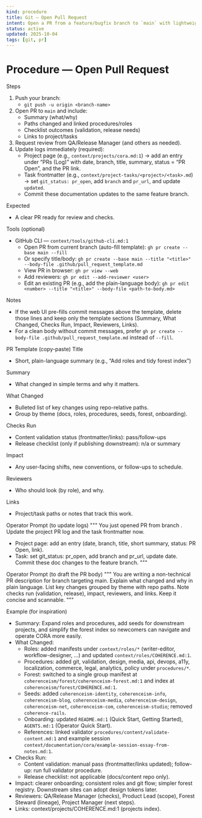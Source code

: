 ```yaml
---
kind: procedure
title: Git — Open Pull Request
intent: Open a PR from a feature/bugfix branch to `main` with lightweight checks
status: active
updated: 2025-10-04
tags: [git, pr]
---
```


# Procedure — Open Pull Request

Steps
1) Push your branch:
   - `git push -u origin <branch-name>`
2) Open PR to `main` and include:
   - Summary (what/why)
   - Paths changed and linked procedures/roles
   - Checklist outcomes (validation, release needs)
   - Links to project/tasks
3) Request review from QA/Release Manager (and others as needed).
4) Update logs immediately (required):
   - Project page (e.g., `context/projects/cora.md:1`) → add an entry under “PRs (Log)” with date, branch, title, summary, status = “PR Open”, and the PR link.
   - Task frontmatter (e.g., `context/project-tasks/<project>/<task>.md`) → set `git_status: pr_open`, add `branch` and `pr_url`, and update `updated`.
   - Commit these documentation updates to the same feature branch.

Expected
- A clear PR ready for review and checks.

Tools (optional)
- GitHub CLI — `context/tools/github-cli.md:1`
  - Open PR from current branch (auto-fill template): `gh pr create --base main --fill`
  - Or specify title/body: `gh pr create --base main --title "<title>" --body-file .github/pull_request_template.md`
  - View PR in browser: `gh pr view --web`
  - Add reviewers: `gh pr edit --add-reviewer <user>`
  - Edit an existing PR (e.g., add the plain-language body): `gh pr edit <number> --title "<title>" --body-file <path-to-body.md>`

Notes
- If the web UI pre-fills commit messages above the template, delete those lines and keep only the template sections (Summary, What Changed, Checks Run, Impact, Reviewers, Links).
- For a clean body without commit messages, prefer `gh pr create --body-file .github/pull_request_template.md` instead of `--fill`.

PR Template (copy-paste)
Title
- Short, plain-language summary (e.g., “Add roles and tidy forest index”)

Summary
- What changed in simple terms and why it matters.

What Changed
- Bulleted list of key changes using repo-relative paths.
- Group by theme (docs, roles, procedures, seeds, forest, onboarding).

Checks Run
- Content validation status (frontmatter/links): pass/follow-ups
- Release checklist (only if publishing downstream): n/a or summary

Impact
- Any user-facing shifts, new conventions, or follow-ups to schedule.

Reviewers
- Who should look (by role), and why.

Links
- Project/task paths or notes that track this work.

Operator Prompt (to update logs)
"""
You just opened PR <number> from branch <branch-name>.
Update the project PR log and the task frontmatter now.
- Project page: add an entry (date, branch, title, short summary, status: PR Open, link).
- Task: set git_status: pr_open, add branch and pr_url, update date.
Commit these doc changes to the feature branch.
"""

Operator Prompt (to draft the PR body)
"""
You are writing a non-technical PR description for branch <branch-name> targeting main.
Explain what changed and why in plain language. List key changes grouped by theme with repo paths. Note checks run (validation, release), impact, reviewers, and links.
Keep it concise and scannable.
"""

Example (for inspiration)
- Summary: Expand roles and procedures, add seeds for downstream projects, and simplify the forest index so newcomers can navigate and operate CORA more easily.
- What Changed:
  - Roles: added manifests under `context/roles/*` (writer-editor, workflow-designer, …) and updated `context/roles/COHERENCE.md:1`.
  - Procedures: added git, validation, design, media, api, devops, a11y, localization, commerce, legal, analytics, policy under `procedures/*`.
  - Forest: switched to a single group manifest at `coherenceism/forest/coherenceism-forest.md:1` and index at `coherenceism/forest/COHERENCE.md:1`.
  - Seeds: added `coherenceism-identity`, `coherenceism-info`, `coherenceism-blog`, `coherenceism-media`, `coherenceism-design`, `coherenceism-net`, `coherenceism-com`, `coherenceism-studio`; removed `coherence-rails`.
  - Onboarding: updated `README.md:1` (Quick Start, Getting Started), `AGENTS.md:1` (Operator Quick Start).
  - References: linked validator `procedures/content/validate-content.md:1` and example session `context/documentation/cora/example-session-essay-from-notes.md:1`.
- Checks Run:
  - Content validation: manual pass (frontmatter/links updated); follow-up: run full validator procedure.
  - Release checklist: not applicable (docs/content repo only).
- Impact: clearer onboarding; consistent roles and git flow; simpler forest registry. Downstream sites can adopt design tokens later.
- Reviewers: QA/Release Manager (checks), Product Lead (scope), Forest Steward (lineage), Project Manager (next steps).
- Links: context/projects/COHERENCE.md:1 (projects index).
